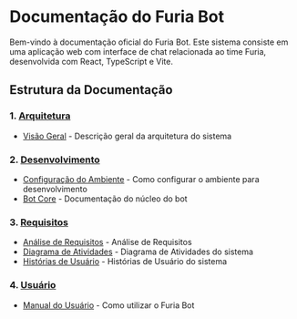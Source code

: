 # Documentação do Furia Bot

Bem-vindo à documentação oficial do Furia Bot. Este sistema consiste em uma aplicação web com interface de chat relacionada ao time Furia, desenvolvida com React, TypeScript e Vite.

## Estrutura da Documentação

### 1. [Arquitetura](./architecture/)
- [Visão Geral](./architecture/overview.md) - Descrição geral da arquitetura do sistema

### 2. [Desenvolvimento](./development/)
- [Configuração do Ambiente](./development/setup.md) - Como configurar o ambiente para desenvolvimento
- [Bot Core](./development/bot-core.md) - Documentação do núcleo do bot

### 3. [Requisitos](./requirements/)
- [Análise de Requisitos](./requirements/requirements-analysis.md) - Análise de Requisitos
- [Diagrama de Atividades](./requirements/activity-diagrams.md) - Diagrama de Atividades do sistema
- [Histórias de Usuário](./requirements/user-stories.md) - Histórias de Usuário do sistema

### 4. [Usuário](./user/)
- [Manual do Usuário](./user/manual.md) - Como utilizar o Furia Bot